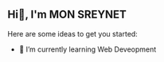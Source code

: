 ## Hi👋, I'm MON SREYNET

Here are some ideas to get you started:
- 🌱 I’m currently learning Web Deveopment
